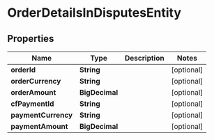 

# OrderDetailsInDisputesEntity


## Properties

| Name | Type | Description | Notes |
|------------ | ------------- | ------------- | -------------|
|**orderId** | **String** |  |  [optional] |
|**orderCurrency** | **String** |  |  [optional] |
|**orderAmount** | **BigDecimal** |  |  [optional] |
|**cfPaymentId** | **String** |  |  [optional] |
|**paymentCurrency** | **String** |  |  [optional] |
|**paymentAmount** | **BigDecimal** |  |  [optional] |



